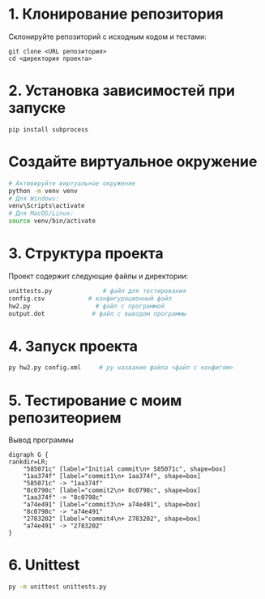 # 1. Клонирование репозитория

Склонируйте репозиторий с исходным кодом и тестами:

```
git clone <URL репозитория>
cd <директория проекта>
```

# 2. Установка зависимостей при запуске

```
pip install subprocess

```

# Создайте виртуальное окружение

```bash
# Активируйте виртуальное окружение
python -m venv venv
# Для Windows:
venv\Scripts\activate
# Для MacOS/Linux:
source venv/bin/activate
```


# 3. Структура проекта
Проект содержит следующие файлы и директории:
```bash
unittests.py              # файл для тестирования
config.csv            # конфигурационный файл 
hw2.py                  # файл с программой
output.dot             # файл с выводом программы 
```

# 4. Запуск проекта
```bash
py hw2.py config.xml     # py название файла <файл с конфигом>
```


# 5. Тестирование с моим репозитеорием 
Вывод программы
```
digraph G {
rankdir=LR;
    "585071c" [label="Initial commit\n+ 585071c", shape=box]
    "1aa374f" [label="commit1\n+ 1aa374f", shape=box]
    "585071c" -> "1aa374f"
    "8c0798c" [label="commit2\n+ 8c0798c", shape=box]
    "1aa374f" -> "8c0798c"
    "a74e491" [label="commit3\n+ a74e491", shape=box]
    "8c0798c" -> "a74e491"
    "2783202" [label="commit4\n+ 2783202", shape=box]
    "a74e491" -> "2783202"
}
```

# 6. Unittest
```bash
py -m unittest unittests.py
```

